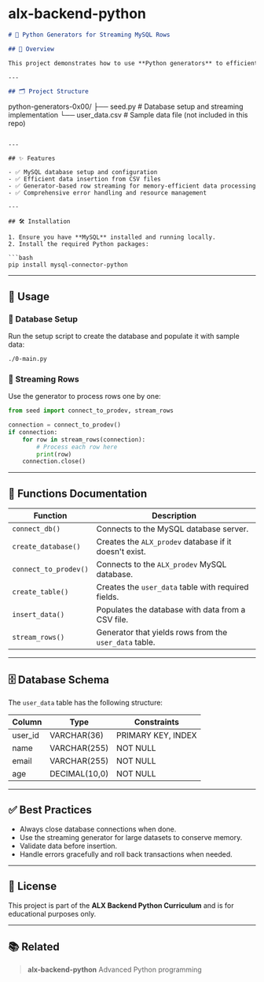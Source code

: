 # alx-backend-python

```markdown
# 🐍 Python Generators for Streaming MySQL Rows

## 📖 Overview

This project demonstrates how to use **Python generators** to efficiently stream rows from a MySQL database **one by one**, minimizing memory usage when working with large datasets.

---

## 🗂️ Project Structure

```

python-generators-0x00/
├── seed.py             # Database setup and streaming implementation
└── user\_data.csv       # Sample data file (not included in this repo)

````

---

## ✨ Features

- ✅ MySQL database setup and configuration  
- ✅ Efficient data insertion from CSV files  
- ✅ Generator-based row streaming for memory-efficient data processing  
- ✅ Comprehensive error handling and resource management  

---

## 🛠️ Installation

1. Ensure you have **MySQL** installed and running locally.
2. Install the required Python packages:

```bash
pip install mysql-connector-python
````

---

## 🚀 Usage

### 🔧 Database Setup

Run the setup script to create the database and populate it with sample data:

```bash
./0-main.py
```

### 🔁 Streaming Rows

Use the generator to process rows one by one:

```python
from seed import connect_to_prodev, stream_rows

connection = connect_to_prodev()
if connection:
    for row in stream_rows(connection):
        # Process each row here
        print(row)
    connection.close()
```

---

## 🧾 Functions Documentation

| Function              | Description                                            |
| --------------------- | ------------------------------------------------------ |
| `connect_db()`        | Connects to the MySQL database server.                 |
| `create_database()`   | Creates the `ALX_prodev` database if it doesn't exist. |
| `connect_to_prodev()` | Connects to the `ALX_prodev` MySQL database.           |
| `create_table()`      | Creates the `user_data` table with required fields.    |
| `insert_data()`       | Populates the database with data from a CSV file.      |
| `stream_rows()`       | Generator that yields rows from the `user_data` table. |

---

## 🗄️ Database Schema

The `user_data` table has the following structure:

| Column   | Type          | Constraints        |
| -------- | ------------- | ------------------ |
| user\_id | VARCHAR(36)   | PRIMARY KEY, INDEX |
| name     | VARCHAR(255)  | NOT NULL           |
| email    | VARCHAR(255)  | NOT NULL           |
| age      | DECIMAL(10,0) | NOT NULL           |

---

## ✅ Best Practices

* Always close database connections when done.
* Use the streaming generator for large datasets to conserve memory.
* Validate data before insertion.
* Handle errors gracefully and roll back transactions when needed.

---

## 📄 License

This project is part of the **ALX Backend Python Curriculum** and is for educational purposes only.

---

## 📚 Related

> **alx-backend-python**
> Advanced Python programming
